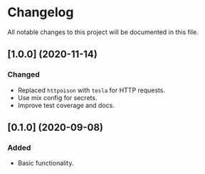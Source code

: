 # Changelog
All notable changes to this project will be documented in this file.

## [1.0.0] (2020-11-14)
### Changed
* Replaced `httpoison` with `tesla` for HTTP requests.
* Use mix config for secrets.
* Improve test coverage and docs.

## [0.1.0] (2020-09-08)
### Added
* Basic functionality.
